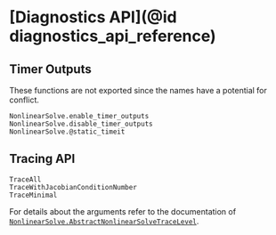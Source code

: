 # [Diagnostics API](@id diagnostics_api_reference)

## Timer Outputs

These functions are not exported since the names have a potential for conflict.

```@docs
NonlinearSolve.enable_timer_outputs
NonlinearSolve.disable_timer_outputs
NonlinearSolve.@static_timeit
```

## Tracing API

```@docs
TraceAll
TraceWithJacobianConditionNumber
TraceMinimal
```

For details about the arguments refer to the documentation of
[`NonlinearSolve.AbstractNonlinearSolveTraceLevel`](@ref).
